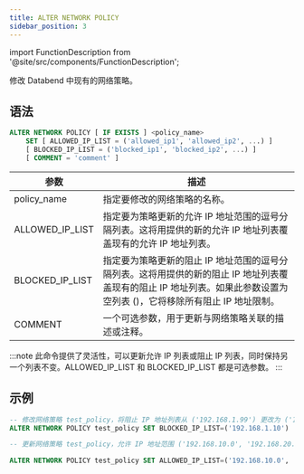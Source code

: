 ```yaml
---
title: ALTER NETWORK POLICY
sidebar_position: 3
---
```


import FunctionDescription from '@site/src/components/FunctionDescription';

<FunctionDescription description="引入或更新: v1.2.26"/>

修改 Databend 中现有的网络策略。

## 语法

```sql
ALTER NETWORK POLICY [ IF EXISTS ] <policy_name>
    SET [ ALLOWED_IP_LIST = ('allowed_ip1', 'allowed_ip2', ...) ]
    [ BLOCKED_IP_LIST = ('blocked_ip1', 'blocked_ip2', ...) ]
    [ COMMENT = 'comment' ]
```

| 参数            	| 描述                                                                                                                                                                                                                                                           	|
|-----------------	|-----------------------------------------------------------------------------------------------------------------------------------------------------------------------------------------------------------------------------------------------------------------------	|
| policy_name     	| 指定要修改的网络策略的名称。                                                                                                                                                                                                              	|
| ALLOWED_IP_LIST 	| 指定要为策略更新的允许 IP 地址范围的逗号分隔列表。这将用提供的新的允许 IP 地址列表覆盖现有的允许 IP 地址列表。                                                                                               	|
| BLOCKED_IP_LIST 	| 指定要为策略更新的阻止 IP 地址范围的逗号分隔列表。这将用提供的新的阻止 IP 地址列表覆盖现有的阻止 IP 地址列表。如果此参数设置为空列表 ()，它将移除所有阻止 IP 地址限制。 	|
| COMMENT         	| 一个可选参数，用于更新与网络策略关联的描述或注释。                                                                                                                                                                   	|

:::note
此命令提供了灵活性，可以更新允许 IP 列表或阻止 IP 列表，同时保持另一个列表不变。ALLOWED_IP_LIST 和 BLOCKED_IP_LIST 都是可选参数。
:::

## 示例

```sql
-- 修改网络策略 test_policy，将阻止 IP 地址列表从 ('192.168.1.99') 更改为 ('192.168.1.10'):
ALTER NETWORK POLICY test_policy SET BLOCKED_IP_LIST=('192.168.1.10')

-- 更新网络策略 test_policy，允许 IP 地址范围 ('192.168.10.0', '192.168.20.0') 并移除任何阻止 IP 地址限制。同时，将注释更改为 'new comment':

ALTER NETWORK POLICY test_policy SET ALLOWED_IP_LIST=('192.168.10.0', '192.168.20.0') BLOCKED_IP_LIST=() COMMENT='new comment'
```